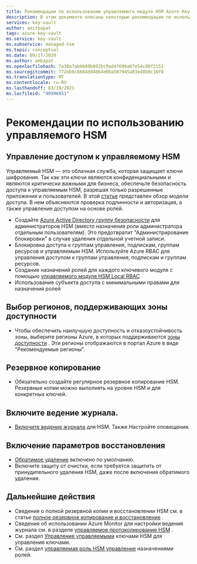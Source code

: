 ```yaml
---
title: Рекомендации по использованию управляемого модуля HSM Azure Key Vault
description: В этом документе описаны некоторые рекомендации по использованию Key Vault
services: key-vault
author: amitbapat
tags: azure-key-vault
ms.service: key-vault
ms.subservice: managed-hsm
ms.topic: conceptual
ms.date: 09/17/2020
ms.author: ambapat
ms.openlocfilehash: 7a30a7ab6689b602bc9ad4f696a6fe54c80f2151
ms.sourcegitcommit: 772eb9c6684dd4864e0ba507945a83e48b8c16f0
ms.translationtype: MT
ms.contentlocale: ru-RU
ms.lasthandoff: 03/19/2021
ms.locfileid: "90996851"
---
```

# <a name="best-practices-when-using-managed-hsm"></a>Рекомендации по использованию управляемого HSM

## <a name="control-access-to-your-managed-hsm"></a>Управление доступом к управляемому HSM

Управляемый HSM — это облачная служба, которая защищает ключи шифрования. Так как эти ключи являются конфиденциальными и являются критически важными для бизнеса, обеспечьте безопасность доступа к управляемым HSM, разрешая только разрешенные приложения и пользователей. В этой [статье](access-control.md) представлен обзор модели доступа. В нем объясняются проверка подлинности и авторизация, а также управление доступом на основе ролей.
- Создайте [Azure Active Directory группу безопасности](../../active-directory/fundamentals/active-directory-manage-groups.md) для администраторов HSM (вместо назначения роли администратора отдельным пользователям). Это предотвратит "Администрирование блокировки" в случае удаления отдельной учетной записи.
- Блокировка доступа к группам управления, подпискам, группам ресурсов и управляемым HSM. Используйте Azure RBAC для управления доступом к группам управления, подпискам и группам ресурсов.
- Создание назначений ролей для каждого ключевого модуля с помощью [управляемого модуля HSM Local RBAC](access-control.md#data-plane-and-managed-hsm-local-rbac)
- Использование субъекта доступа с минимальными правами для назначения ролей

## <a name="choose-regions-that-support-availability-zones"></a>Выбор регионов, поддерживающих зоны доступности

- Чтобы обеспечить наилучшую доступность и отказоустойчивость зоны, выберите регионы Azure, в которых поддерживаются [зоны доступности](../../availability-zones/az-overview.md) . Эти регионы отображаются в портал Azure в виде "Рекомендуемые регионы".

## <a name="backup"></a>Резервное копирование

- Обязательно создайте регулярное резервное копирование HSM. Резервные копии можно выполнять на уровне HSM и для конкретных ключей. 

## <a name="turn-on-logging"></a>Включите ведение журнала.

- [Включите ведение журнала](logging.md) для HSM. Также Настройте оповещения.

## <a name="turn-on-recovery-options"></a>Включение параметров восстановления

- [Обратимое удаление](../general/soft-delete-overview.md) включено по умолчанию.
- Включите защиту от очистки, если требуется защитить от принудительного удаления HSM, даже после включения обратимого удаления.

## <a name="next-steps"></a>Дальнейшие действия

- Сведения о полной резервной копии и восстановлении HSM см. в статье [полное резервное копирование и восстановление](backup-restore.md) .
- Сведения об использовании Azure Monitor для настройки ведения журнала см. в разделе [управляемое протоколирование HSM](logging.md) .
- См. раздел [Управление управляемыми](key-management.md) ключами HSM для управления ключами.
- См. раздел [управляемая роль HSM управление](role-management.md) назначениями ролей.
